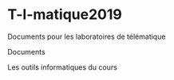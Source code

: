 # T-l-matique2019
Documents pour les laboratoires de télématique

Documents

Les outils informatiques du cours
